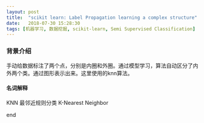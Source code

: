 ```yaml
---
layout: post
title:  "scikit learn: Label Propagation learning a complex structure"
date:   2018-07-30 15:28:30
tags: [机器学习, 数据挖掘, scikit-learn, Semi Supervised Classification]
---
```


### 背景介绍
手动给数据标注了两个点，分别是内圈和外圈。通过模型学习，算法自动区分了内外两个类。通过图形表示出来。这里使用的knn算法。

#### 名词解释
KNN 最邻近规则分类 K-Nearest Neighbor


end
